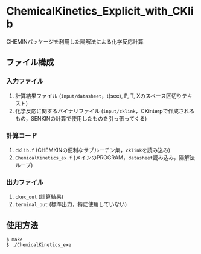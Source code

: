 # ChemicalKinetics_Explicit_with_CKlib
CHEMINパッケージを利用した陽解法による化学反応計算
## ファイル構成
### 入力ファイル
1. 計算結果ファイル (`input/datasheet`，t(sec), P, T, Xのスペース区切りテキスト)
2. 化学反応に関するバイナリファイル (`input/cklink`，CKinterpで作成されるもの，SENKINの計算で使用したものを引っ張ってくる)
### 計算コード
1. `cklib.f` (CHEMKINの便利なサブルーチン集，`cklink`を読み込み)
2. `ChemicalKinetics_ex.f` (メインのPROGRAM，`datasheet`読み込み，陽解法ループ)
### 出力ファイル
1. `ckex_out` (計算結果)
2. `terminal_out` (標準出力，特に使用していない)
## 使用方法
```
$ make
$ ./ChemicalKinetics_exe
```
